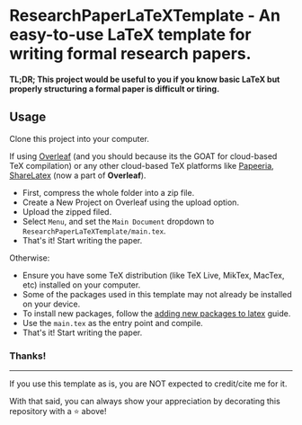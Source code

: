 # ResearchPaperLaTeXTemplate - An easy-to-use LaTeX template for writing formal research papers.

#### TL;DR; This project would be useful to you if you know basic LaTeX but properly structuring a formal paper is difficult or tiring.

## Usage

Clone this project into your computer.

If using [Overleaf](https://www.overleaf.com) (and you should because its the GOAT for cloud-based TeX compilation) or any other cloud-based TeX platforms like [Papeeria](https://www.papeeria.com), [ShareLatex](https://www.sharelatex.com) (now a part of **Overleaf**).
  - First, compress the whole folder into a zip file.
  - Create a New Project on Overleaf using the upload option.
  - Upload the zipped filed.
  - Select `Menu`, and set the `Main Document` dropdown to `ResearchPaperLaTeXTemplate/main.tex`.
  - That's it! Start writing the paper.

Otherwise:
  - Ensure you have some TeX distribution (like TeX Live, MikTex, MacTex, etc) installed on your computer.
  - Some of the packages used in this template may not already be installed on your device.
  - To install new packages, follow the [adding new packages to latex](https://scholar.princeton.edu/scuellar/blog/2014/02/adding-new-packages-latex) guide.
  - Use the `main.tex` as the entry point and compile.
  - That's it! Start writing the paper.
  
### Thanks!
---
  If you use this template as is, you are NOT expected to credit/cite me for it.
  
  With that said, you can always show your appreciation by decorating this repository with a :star: above!
